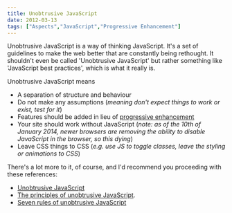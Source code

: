 ```yaml
---
title: Unobtrusive JavaScript
date: 2012-03-13
tags: ["Aspects","JavaScript","Progressive Enhancement"]
---
```


Unobtrusive JavaScript is a way of thinking JavaScript. It's a set of guidelines to make the web better that are constantly being rethought. It shouldn't even be called 'Unobtrusive JavaScript' but rather something like 'JavaScript best practices', which is what it really is.

Unobtrusive JavaScript means

- A separation of structure and behaviour
- Do not make any assumptions (_meaning don't expect things to work or exist, test for it_)
- Features should be added in lieu of [progressive enhancement](/progressive-enhancement)
- Your site should work without JavaScript (_note: as of the 10th of January 2014, newer browsers are removing the ability to disable JavaScript in the browser, so this dying_)
- Leave CSS things to CSS (_e.g. use JS to toggle classes, leave the styling or animations to CSS_)

There's a lot more to it, of course, and I'd recommend you proceeding with these references:

- [Unobtrusive JavaScript](http://en.wikipedia.org/wiki/Unobtrusive_JavaScript)
- [The principles of unobtrusive JavaScript](http://www.w3.org/wiki/The_principles_of_unobtrusive_JavaScript).
- [Seven rules of unobtrusive JavaScript](http://icant.co.uk/articles/seven-rules-of-unobtrusive-javascript/)
